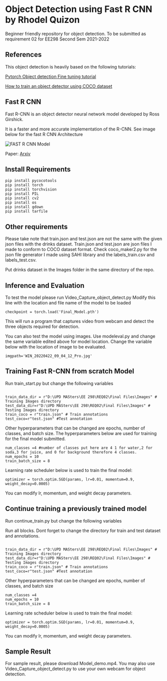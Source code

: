 # Object Detection using Fast R CNN by Rhodel Quizon

Beginner friendly repository for object detection. 
To be submitted as requirement 02 for EE298 Second Sem 2021-2022



## References
This object detection is heavily based on the following tutorials:

[Pytorch Object detection Fine tuning tutorial](https://pytorch.org/tutorials/intermediate/torchvision_tutorial.html)

[How to train an object detector using COCO dataset](https://medium.com/fullstackai/how-to-train-an-object-detector-with-your-own-coco-dataset-in-pytorch-319e7090da5)



## Fast R CNN

Fast R-CNN is an object detector neural network model developed by Ross Girshick.

It is a faster and more accurate implementation of the R-CNN. See image below for the fast R CNN Architecture



![FAST R CNN Model](https://i.ibb.co/tX22fB9/FASTRCNN.png)

Paper:
[Arxiv](https://arxiv.org/abs/1504.08083)


## Install Requirements


```
pip install pycocotools
pip install torch
pip install torchvision
pip install PIL
pip install cv2
pip install os
pip install gdown
pip install tarfile
```

## Other requirements

Please take note that train.json and test.json are not the same with the given json files with the drinks dataset. Train.json and test.json are json files I made to conform to COCO dataset format. Check coco_maker2.py for the json file generator I made using SAHI library and the labels_train.csv and labels_test.csv.

Put drinks dataset in the Images folder in the same directory of the repo.

## Inference and Evaluation

To test the model please run Video_Capture_object_detect.py 
Modify this line with the location and file name of the model to be loaded

```
checkpoint = torch.load('Final_Model.pth')

```

This will run a program that captures video from webcam and detect the three objects required for detection.

You can also test the model using images. Use modeleval.py and change the same variable edited above for model location.
Change the variable below with the location of image to be evaluated.

```
imgpath='WIN_20220422_09_04_12_Pro.jpg'

```

## Training Fast R-CNN from scratch Model

Run train_start.py but change the following variables



```

train_data_dir = r"D:\UPD MASters\EE 298\REQ02\Final Files\Images" # Training Images directory
test_data_dir=r"D:\UPD MASters\EE 298\REQ02\Final Files\Images" # Testing Images directory
train_coco = r"train.json" # Train annotations
test_coco=r"test.json" #Test annotation
```

Other hyperparameters that can be changed are epochs, number of classes, and batch size. The hyperparameters below are used for training for the final model submitted.

```
num_classes =4 #number of classes put here are 4 1 for water,2 for soda,3 for juice, and 0 for background therefore 4 classes.
num_epochs = 10
train_batch_size = 8

```
Learning rate scheduler below is used to train the final model:

```
optimizer = torch.optim.SGD(params, lr=0.01, momentum=0.9, weight_decay=0.0005)
```

You can modify lr, momentum, and weight decay parameters.



## Continue training a previously trained model

Run continue_train.py but change the following variables

Run all blocks. Dont forget to change the directory for train and test dataset and annotations.

```

train_data_dir = r"D:\UPD MASters\EE 298\REQ02\Final Files\Images" # Training Images directory
test_data_dir=r"D:\UPD MASters\EE 298\REQ02\Final Files\Images" # Testing Images directory
train_coco = r"train.json" # Train annotations
test_coco=r"test.json" #Test annotation

```

Other hyperparameters that can be changed are epochs, number of classes, and batch size

```
num_classes =4
num_epochs = 10
train_batch_size = 8

```

Learning rate scheduler below is used to train the final model:

```
optimizer = torch.optim.SGD(params, lr=0.01, momentum=0.9, weight_decay=0.0005)
```

You can modify lr, momentum, and weight decay parameters.

## Sample Result

For sample result, please download Model_demo.mp4. You may also use Video_Capture_object_detect.py to use your own webcam for object detection. 
